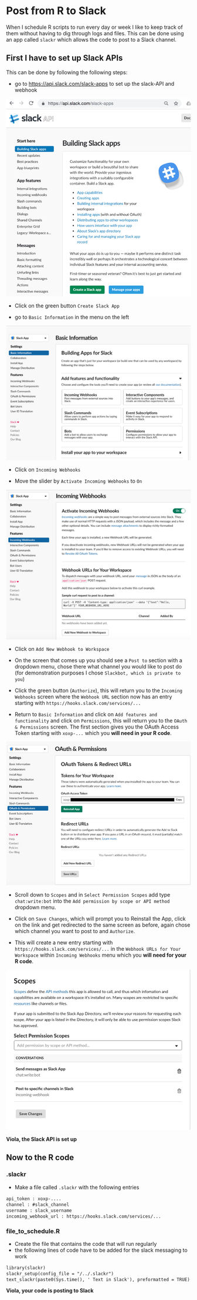 # Post from R to Slack

When I schedule R scripts to run every day or week I like to keep track of them without having to dig through logs and files. This can be done using an app called `slackr` which allows the code to post to a Slack channel.

## First I have to set up Slack APIs 
This can be done by following the following steps:

- go to https://api.slack.com/slack-apps to set up the slack-API and webhook

![Build Slack App Site](build_slack_apps.jpg)

- Click on the green button `Create Slack App`

- go to `Basic Information` in the menu on the left

![Basic Information](basic_information.jpg)

- Click on `Incoming Webhooks`

- Move the slider by `Activate Incoming Webhooks` to `On`

![Incoming Webhooks](incoming_webhooks.jpg)

- Click on `Add New Webhook to Workspace`

- On the screen that comes up you should see a `Post to` section with a dropdown menu, chose there what channel you would like to post do (for demonstration purposes I chose `Slackbot, which is private to you`)

- Click the green button (`Authorize`), this will return you to the `Incoming Webhooks` screen where the `Webhook URL` section now has an entry starting with `https://hooks.slack.com/services/...` 

- Return to `Basic Information` and click on `Add features and functionality` and click on `Permissions`, this will return you to the `OAuth & Permissions` screen. The first section gives you the OAuth Access Token starting with `xoxp-...` which you **will need in your R code**.

![OAuth Tokens & Redirect URLs](oauth.jpg)

- Scroll down to `Scopes` and in `Select Permission Scopes` add type `chat:write:bot` into the `Add permission by scope or API method` dropdown menu.

- Click on `Save Changes`, which will prompt you to Reinstall the App, click on the link and get redirected to the same screen as before, again chose which channel you want to post to and `Authorize`.

- This will create a new entry starting with `https://hooks.slack.com/services/...` in the `Webhook URLs for Your Workspace` within `Incoming Webhooks` menu which you **will need for your R code**.

![Scopes](scopes.jpg)

**Viola, the Slack API is set up**

## Now to the R code
### .slackr
- Make a file called `.slackr` with the following entries
```
api_token : xoxp-....
channel : #slack_channel
username : slack_username
incoming_webhook_url : https://hooks.slack.com/services/...
```
### file_to_schedule.R
- Create the file that contains the code that will run regularly
- the following lines of code have to be added for the slack messaging to work
```
library(slackr)
slackr_setup(config_file = "/../.slackr")
text_slackr(paste0(Sys.time(), ' Text in Slack'), preformatted = TRUE)
```

**Viola, your code is posting to Slack**



